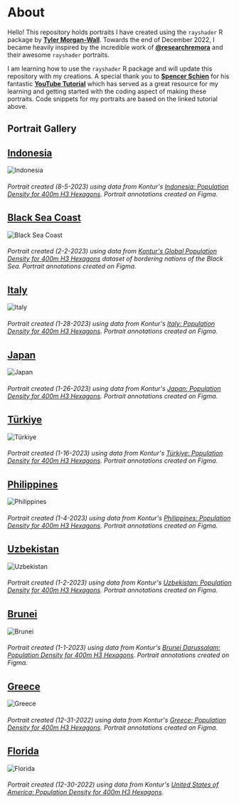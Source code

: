 # About

Hello! This repository holds portraits I have created using the `rayshader` R package by **[Tyler Morgan-Wall](https://twitter.com/tylermorganwall)**. Towards the end of December 2022, I became heavily inspired by the incredible work of **[@researchremora](https://twitter.com/researchremora)** and their awesome `rayshader` portraits.

I am learning how to use the `rayshader` R package and will update this repository with my creations. A special thank you to **[Spencer Schien](https://github.com/Pecners)** for his fantastic **[YouTube Tutorial](https://www.youtube.com/watch?v=zgFXVhmKNbU&t)** which has served as a great resource for my learning and getting started with the coding aspect of making these portraits. Code snippets for my portraits are based on the linked tutorial above.


## Portrait Gallery

## **[Indonesia](https://github.com/andrea-io/RayShaders/tree/main/Indonesia)**

 ![Indonesia](Indonesia/final_plot_annotations.png)
###### Portrait created (8-5-2023) using data from Kontur's [Indonesia: Population Density for 400m H3 Hexagons](https://data.humdata.org/dataset/kontur-population-indonesia). Portrait annotations created on Figma.


## **[Black Sea Coast](https://github.com/andrea-io/RayShaders/tree/main/BlackSea)**

 ![Black Sea Coast](BlackSea/images/final_plot_annotations.png)
###### Portrait created (2-2-2023) using data from [Kontur's Global Population Density for 400m H3 Hexagons](https://data.humdata.org/dataset/kontur-population-dataset) dataset of bordering nations of the Black Sea. Portrait annotations created on Figma.

## **[Italy](https://github.com/andrea-io/RayShaders/tree/main/Italy)**

 ![Italy](Italy/images/final_plot_annotations.png)
###### Portrait created (1-28-2023) using data from Kontur's [Italy: Population Density for 400m H3 Hexagons](https://data.humdata.org/dataset/kontur-population-italy). Portrait annotations created on Figma.

## **[Japan](https://github.com/andrea-io/RayShaders/tree/main/Japan)**

 ![Japan](Japan/images/final_plot_annotations.png)
###### Portrait created (1-26-2023) using data from Kontur's [Japan: Population Density for 400m H3 Hexagons](https://data.humdata.org/dataset/kontur-population-japan). Portrait annotations created on Figma.

## **[Türkiye](https://github.com/andrea-io/RayShaders/tree/main/Türkiye)**

 ![Türkiye](Türkiye/Türkiye_final_plot_annotations.png)
###### Portrait created (1-16-2023) using data from Kontur's [Türkiye: Population Density for 400m H3 Hexagons](https://data.humdata.org/dataset/kontur-population-turkiye). Portrait annotations created on Figma.

## **[Philippines](https://github.com/andrea-io/RayShaders/tree/main/Philippines)**

 ![Philippines](Philippines/philippines_final_plot_annotations.png)
###### Portrait created (1-4-2023) using data from Kontur's [Philippines: Population Density for 400m H3 Hexagons](https://data.humdata.org/dataset/kontur-population-philippines). Portrait annotations created on Figma.

## **[Uzbekistan](https://github.com/andrea-io/RayShaders/tree/main/Uzbekistan)**

 ![Uzbekistan](Uzbekistan/uzbekistan_final_plot_annotations.png)
###### Portrait created (1-2-2023) using data from Kontur's [Uzbekistan: Population Density for 400m H3 Hexagons](https://data.humdata.org/dataset/kontur-population-uzbekistan). Portrait annotations created on Figma.

## **[Brunei](https://github.com/andrea-io/RayShaders/tree/main/Brunei)**

 ![Brunei](Brunei/brunei_annotation_final_plot.png)
###### Portrait created (1-1-2023) using data from Kontur's [Brunei Darussalam: Population Density for 400m H3 Hexagons](https://data.humdata.org/dataset/kontur-population-brunei-darussalam). Portrait annotations created on Figma.

## **[Greece](https://github.com/andrea-io/RayShaders/tree/main/Greece)**

 ![Greece](Greece/final_plot_annotation_1x.png)
###### Portrait created (12-31-2022) using data from Kontur's [Greece: Population Density for 400m H3 Hexagons](https://data.humdata.org/dataset/kontur-population-greece). Portrait annotations created on Figma.

## **[Florida](https://github.com/andrea-io/RayShaders/tree/main/Florida)**

 ![Florida](Florida/images/final_plot.png)
###### Portrait created (12-30-2022) using data from Kontur's [United States of America: Population Density for 400m H3 Hexagons](https://data.humdata.org/dataset/kontur-population-united-states-of-america).